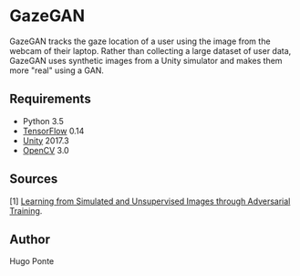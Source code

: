 # GazeGAN

GazeGAN tracks the gaze location of a user using the image from the webcam of their laptop.
Rather than collecting a large dataset of user data, GazeGAN uses synthetic images from a Unity
simulator and makes them more "real" using a GAN.  

## Requirements

- Python 3.5
- [TensorFlow](https://www.tensorflow.org/) 0.14
- [Unity](blank) 2017.3
- [OpenCV](blank) 3.0

## Sources

[1] [Learning from Simulated and Unsupervised Images through Adversarial Training](https://arxiv.org/abs/1612.07828).

## Author

Hugo Ponte
